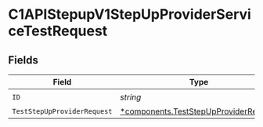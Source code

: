 # C1APIStepupV1StepUpProviderServiceTestRequest


## Fields

| Field                                                                                         | Type                                                                                          | Required                                                                                      | Description                                                                                   |
| --------------------------------------------------------------------------------------------- | --------------------------------------------------------------------------------------------- | --------------------------------------------------------------------------------------------- | --------------------------------------------------------------------------------------------- |
| `ID`                                                                                          | *string*                                                                                      | :heavy_check_mark:                                                                            | N/A                                                                                           |
| `TestStepUpProviderRequest`                                                                   | [*components.TestStepUpProviderRequest](../../models/components/teststepupproviderrequest.md) | :heavy_minus_sign:                                                                            | N/A                                                                                           |